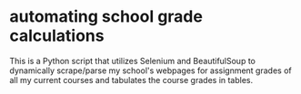 # automating school grade calculations
 This is a Python script that utilizes Selenium and BeautifulSoup to dynamically scrape/parse my school's webpages for assignment grades of all my current courses and tabulates the course grades in tables.

